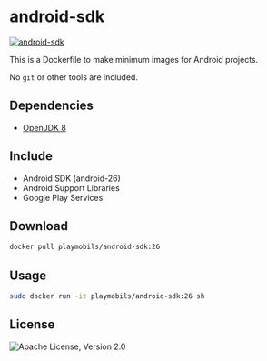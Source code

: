 # android-sdk

[![android-sdk](http://dockeri.co/image/playmobils/android-sdk)](https://hub.docker.com/r/playmobils/android-sdk)


This is a Dockerfile to make minimum images for Android projects.

No `git` or other tools are included.

## Dependencies
* [OpenJDK 8](https://hub.docker.com/_/openjdk)

## Include
* Android SDK (android-26)
* Android Support Libraries
* Google Play Services

## Download
```bash
docker pull playmobils/android-sdk:26
```

## Usage
```bash
sudo docker run -it playmobils/android-sdk:26 sh
```

## License
![Apache License, Version 2.0](https://img.shields.io/badge/License-Apache%202.0-blue.svg)
